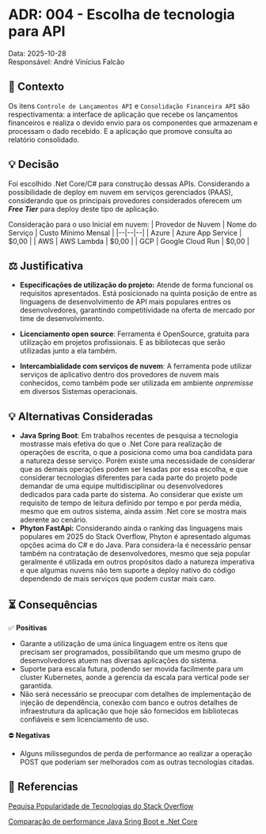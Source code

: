  # ADR: 004  - Escolha de tecnologia para API
Data: 2025-10-28  
Responsável: André Vinícius Falcão
  
## :open_book: Contexto  
Os itens `Controle de Lançamentos API` e `Consolidação Financeira API` são respectivamenta: a interface de aplicação que recebe os lançamentos financeiros e realiza o devido envio para os componentes que armazenam e processam o dado recebido. E a aplicação que promove consulta ao relatório consolidado.

## :bulb: Decisão
Foi escolhido .Net Core/C# para construção dessas APIs. Considerando a possibilidade de deploy em nuvem em serviços gerenciados (PAAS), considerando que os principais provedores considerados oferecem um ***Free Tier*** para deploy deste tipo de aplicação.

Consideração para o uso Inicial em nuvem:
| Provedor de Nuvem | Nome do Serviço | Custo Mínimo Mensal |
|--|--|--|
| Azure | Azure App Service | $0,00 |
| AWS | AWS Lambda | $0,00 |
| GCP | Google Cloud Run | $0,00 |

  
## :balance_scale: Justificativa  
-  **Especificações de utilização do projeto:** Atende de forma funcional os requisitos apresentados. Está posicionado na quinta posição de entre as linguagens de desenvolvimento de API mais populares entres os desenvolvedores, garantindo competitividade na oferta de mercado por time de desenvolvimento.

-  **Licenciamento open source**: Ferramenta é OpenSource, gratuita para utilização em projetos profissionais. E as bibliotecas que serão utilizadas junto a ela também.

-  **Intercambialidade com serviços de nuvem**:  A ferramenta pode utilizar serviços de aplicativo dentro dos provedores de nuvem mais conhecidos, como também pode ser utilizada em ambiente *onpremisse* em diversos Sistemas operacionais.


## :bulb: Alternativas Consideradas  
 - **Java Spring Boot**: Em trabalhos recentes de pesquisa a tecnologia mostrasse mais efetiva do que o .Net Core para realização de operações de escrita, o que a posiciona como uma boa candidata para a natureza desse serviço. Porém existe uma necessidade de considerar que as demais operações podem ser lesadas por essa escolha, e que considerar tecnologias diferentes para cada parte do projeto pode demandar de uma equipe multidisciplinar ou desenvolvedores dedicados para cada parte do sistema. Ao considerar que existe um requisito de tempo de leitura definido por tempo e por perda média, mesmo que em outros sistema, ainda assim .Net core se mostra mais aderente ao cenário.
 - **Phyton FastApi:** Considerando ainda o ranking das linguagens mais populares em 2025 do Stack Overflow, Phyton é apresentado algumas opções acima do C# e do Java. Para considera-la é necessário pensar também na contratação de desenvolvedores, mesmo que seja popular geralmente é utilizada em outros propósitos dado a natureza imperativa e que algumas nuvens não tem suporte a deploy nativo do código dependendo de mais serviços que podem custar mais caro.

## :hourglass_flowing_sand: **Consequências**  

:white_check_mark: **Positivas**

- Garante a utilização de uma única linguagem entre os itens que precisam ser programados, possibilitando que um mesmo grupo de desenvolvedores atuem nas diversas aplicações do sistema.
- Suporte para escala futura, podendo ser movida facilmente para um cluster Kubernetes, aonde a gerencia da escala para vertical pode ser garantida.
- Não será necessário se preocupar com detalhes de implementação de injeção de dependência,  conexão com banco e outros detalhes de infraestrutura da aplicação que hoje são fornecidos em bibliotecas confiáveis e sem licenciamento de uso. 

:no_entry: **Negativas**

- Alguns milissegundos de perda de performance ao realizar a operação POST que poderiam ser melhorados com as outras tecnologias citadas.

## :link: Referencias
[Pequisa Popularidade de Tecnologias do Stack Overflow](https://survey.stackoverflow.co/2025/technology#most-popular-technologies-language-prof)

[Comparação de performance Java Sring Boot e .Net Core](https://www.researchgate.net/publication/393219750_Performance_comparison_of_CRUD_operations_in_Spring_Boot_and_ASPNET_Core_frameworks)